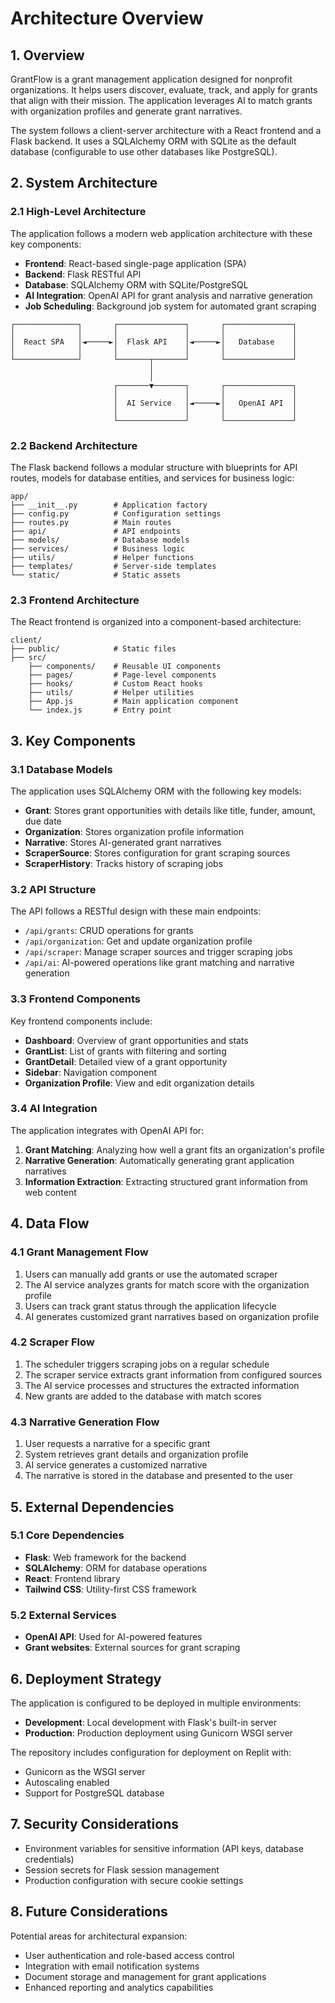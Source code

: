 # Architecture Overview

## 1. Overview

GrantFlow is a grant management application designed for nonprofit organizations. It helps users discover, evaluate, track, and apply for grants that align with their mission. The application leverages AI to match grants with organization profiles and generate grant narratives.

The system follows a client-server architecture with a React frontend and a Flask backend. It uses a SQLAlchemy ORM with SQLite as the default database (configurable to use other databases like PostgreSQL).

## 2. System Architecture

### 2.1 High-Level Architecture

The application follows a modern web application architecture with these key components:

- **Frontend**: React-based single-page application (SPA)
- **Backend**: Flask RESTful API
- **Database**: SQLAlchemy ORM with SQLite/PostgreSQL
- **AI Integration**: OpenAI API for grant analysis and narrative generation
- **Job Scheduling**: Background job system for automated grant scraping

```
┌──────────────┐       ┌───────────────┐       ┌───────────────┐
│              │       │               │       │               │
│  React SPA   │◄─────►│  Flask API    │◄─────►│   Database    │
│              │       │               │       │               │
└──────────────┘       └───────┬───────┘       └───────────────┘
                               │
                               │
                       ┌───────▼───────┐       ┌───────────────┐
                       │               │       │               │
                       │  AI Service   │◄─────►│   OpenAI API  │
                       │               │       │               │
                       └───────────────┘       └───────────────┘
```

### 2.2 Backend Architecture

The Flask backend follows a modular structure with blueprints for API routes, models for database entities, and services for business logic:

```
app/
├── __init__.py        # Application factory
├── config.py          # Configuration settings
├── routes.py          # Main routes
├── api/               # API endpoints
├── models/            # Database models
├── services/          # Business logic
├── utils/             # Helper functions
├── templates/         # Server-side templates
└── static/            # Static assets
```

### 2.3 Frontend Architecture

The React frontend is organized into a component-based architecture:

```
client/
├── public/            # Static files
├── src/
    ├── components/    # Reusable UI components
    ├── pages/         # Page-level components
    ├── hooks/         # Custom React hooks
    ├── utils/         # Helper utilities
    ├── App.js         # Main application component
    └── index.js       # Entry point
```

## 3. Key Components

### 3.1 Database Models

The application uses SQLAlchemy ORM with the following key models:

- **Grant**: Stores grant opportunities with details like title, funder, amount, due date
- **Organization**: Stores organization profile information
- **Narrative**: Stores AI-generated grant narratives
- **ScraperSource**: Stores configuration for grant scraping sources
- **ScraperHistory**: Tracks history of scraping jobs

### 3.2 API Structure

The API follows a RESTful design with these main endpoints:

- `/api/grants`: CRUD operations for grants
- `/api/organization`: Get and update organization profile
- `/api/scraper`: Manage scraper sources and trigger scraping jobs
- `/api/ai`: AI-powered operations like grant matching and narrative generation

### 3.3 Frontend Components

Key frontend components include:

- **Dashboard**: Overview of grant opportunities and stats
- **GrantList**: List of grants with filtering and sorting
- **GrantDetail**: Detailed view of a grant opportunity
- **Sidebar**: Navigation component
- **Organization Profile**: View and edit organization details

### 3.4 AI Integration

The application integrates with OpenAI API for:

1. **Grant Matching**: Analyzing how well a grant fits an organization's profile
2. **Narrative Generation**: Automatically generating grant application narratives
3. **Information Extraction**: Extracting structured grant information from web content

## 4. Data Flow

### 4.1 Grant Management Flow

1. Users can manually add grants or use the automated scraper
2. The AI service analyzes grants for match score with the organization profile
3. Users can track grant status through the application lifecycle
4. AI generates customized grant narratives based on organization profile

### 4.2 Scraper Flow

1. The scheduler triggers scraping jobs on a regular schedule
2. The scraper service extracts grant information from configured sources
3. The AI service processes and structures the extracted information
4. New grants are added to the database with match scores

### 4.3 Narrative Generation Flow

1. User requests a narrative for a specific grant
2. System retrieves grant details and organization profile
3. AI service generates a customized narrative
4. The narrative is stored in the database and presented to the user

## 5. External Dependencies

### 5.1 Core Dependencies

- **Flask**: Web framework for the backend
- **SQLAlchemy**: ORM for database operations
- **React**: Frontend library
- **Tailwind CSS**: Utility-first CSS framework

### 5.2 External Services

- **OpenAI API**: Used for AI-powered features
- **Grant websites**: External sources for grant scraping

## 6. Deployment Strategy

The application is configured to be deployed in multiple environments:

- **Development**: Local development with Flask's built-in server
- **Production**: Production deployment using Gunicorn WSGI server

The repository includes configuration for deployment on Replit with:
- Gunicorn as the WSGI server
- Autoscaling enabled
- Support for PostgreSQL database

## 7. Security Considerations

- Environment variables for sensitive information (API keys, database credentials)
- Session secrets for Flask session management
- Production configuration with secure cookie settings

## 8. Future Considerations

Potential areas for architectural expansion:

- User authentication and role-based access control
- Integration with email notification systems
- Document storage and management for grant applications
- Enhanced reporting and analytics capabilities